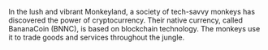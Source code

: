 In the lush and vibrant Monkeyland, a society of tech-savvy monkeys has discovered the power of cryptocurrency. Their native currency, called BananaCoin (BNNC), is based on blockchain technology. The monkeys use it to trade goods and services throughout the jungle.

